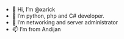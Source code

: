 - 👋 Hi, I’m @xarick
- 👀 I’m python, php and C# developer.
- 👀 I’m networking and server administrator
- 📫 I’m from Andijan

<!---
xarick/xarick is a ✨ special ✨ repository because its `README.md` (this file) appears on your GitHub profile.
You can click the Preview link to take a look at your changes.
--->
